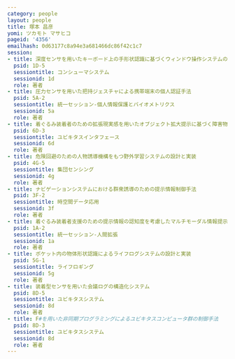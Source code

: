 ```yaml
---
category: people
layout: people
title: 塚本 昌彦
yomi: ツカモト マサヒコ
pageid: '4356'
emailhash: 0d63177c8a94e3a681466dc86f42c1c7
session:
- title: 深度センサを用いたキーボード上の手形状認識に基づくウィンドウ操作システムの提案
  psid: 1D-5
  sessiontitle: コンシューマシステム
  sessionid: 1d
  role: 著者
- title: 圧力センサを用いた把持ジェスチャによる携帯端末の個人認証手法
  psid: 5A-2
  sessiontitle: 統一セッション-個人情報保護とバイオメトリクス
  sessionid: 5a
  role: 著者
- title: 着ぐるみ装着者のための拡張現実感を用いたオブジェクト拡大提示に基づく障害物回避手法
  psid: 6D-3
  sessiontitle: ユビキタスインタフェース
  sessionid: 6d
  role: 著者
- title: 危険回避のための人物誘導機構をもつ野外学習システムの設計と実装
  psid: 4G-5
  sessiontitle: 集団センシング
  sessionid: 4g
  role: 著者
- title: ナビゲーションシステムにおける群衆誘導のための提示情報制御手法
  psid: 3F-2
  sessiontitle: 時空間データ応用
  sessionid: 3f
  role: 著者
- title: 着ぐるみ装着者支援のための提示情報の認知度を考慮したマルチモーダル情報提示手法
  psid: 1A-2
  sessiontitle: 統一セッション-人間拡張
  sessionid: 1a
  role: 著者
- title: ポケット内の物体形状認識によるライフログシステムの設計と実装
  psid: 5G-1
  sessiontitle: ライフロギング
  sessionid: 5g
  role: 著者
- title: 装着型センサを用いた会議ログの構造化システム
  psid: 8D-5
  sessiontitle: ユビキタスシステム
  sessionid: 8d
  role: 著者
- title: F#を用いた非同期プログラミングによるユビキタスコンピュータ群の制御手法
  psid: 8D-3
  sessiontitle: ユビキタスシステム
  sessionid: 8d
  role: 著者
---
```

